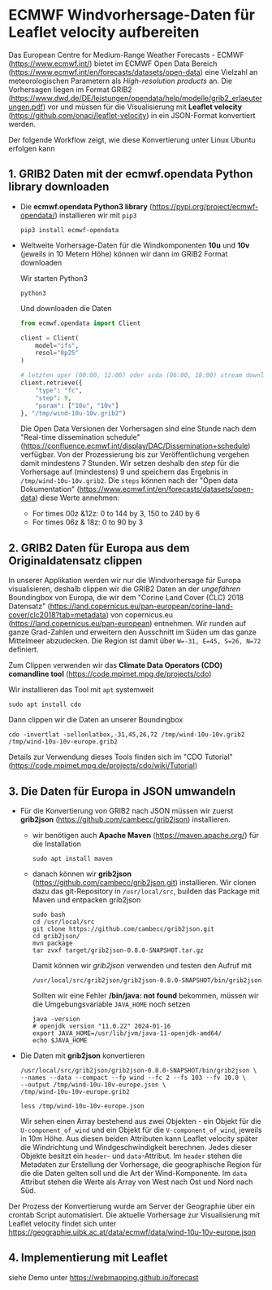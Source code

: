 # ECMWF Windvorhersage-Daten für Leaflet velocity aufbereiten

Das European Centre for Medium-Range Weather Forecasts - ECMWF (<https://www.ecmwf.int/>) bietet im ECMWF Open Data Bereich (<https://www.ecmwf.int/en/forecasts/datasets/open-data>) eine Vielzahl an meteorologischen Parametern als *High-resolution products* an. Die Vorhersagen liegen im Format GRIB2 (<https://www.dwd.de/DE/leistungen/opendata/help/modelle/grib2_erlaeuterungen.pdf>) vor und müssen für die Visualisierung mit **Leaflet velocity** (<https://github.com/onaci/leaflet-velocity>) in ein JSON-Format konvertiert werden.

Der folgende Workflow zeigt, wie diese Konvertierung unter Linux Ubuntu erfolgen kann

## 1. GRIB2 Daten mit der ecmwf.opendata Python library downloaden

* Die **ecmwf.opendata Python3 library** (<https://pypi.org/project/ecmwf-opendata/>) installieren wir mit `pip3`

    ```shell
    pip3 install ecmwf-opendata
    ```

* Weltweite Vorhersage-Daten für die Windkomponenten **10u** und **10v** (jeweils in 10 Metern Höhe) können wir dann im GRIB2 Format downloaden

    Wir starten Python3

    ```shell
    python3
    ```

    Und downloaden die Daten

    ```python
    from ecmwf.opendata import Client

    client = Client(
        model="ifs",
        resol="0p25"
    )

    # letzten oper (00:00, 12:00) oder scda (06:00, 18:00) stream downloaden
    client.retrieve({
        "type": "fc",
        "step": 9,
        "param": ["10u", "10v"]
    }, "/tmp/wind-10u-10v.grib2")
    ```

    Die Open Data Versionen der Vorhersagen sind eine Stunde nach dem "Real-time dissemination schedule" (<https://confluence.ecmwf.int/display/DAC/Dissemination+schedule>) verfügbar. Von der Prozessierung bis zur Veröffentlichung vergehen damit mindestens 7 Stunden. Wir setzen deshalb den *step* für die Vorhersage auf (mindestens) 9 und speichern das Ergebnis in `/tmp/wind-10u-10v.grib2`. Die `steps` können nach der "Open data Dokumentation" (<https://www.ecmwf.int/en/forecasts/datasets/open-data>) diese Werte annehmen:

    * For times 00z &12z: 0 to 144 by 3, 150 to 240 by 6
    * For times 06z & 18z: 0 to 90 by 3

## 2. GRIB2 Daten für Europa aus dem Originaldatensatz clippen

In unserer Applikation werden wir nur die Windvorhersage für Europa visualisieren, deshalb clippen wir die GRIB2 Daten an der *ungefähren* Boundingbox von Europa, die wir dem "Corine Land Cover (CLC) 2018 Datensatz" (<https://land.copernicus.eu/pan-european/corine-land-cover/clc2018?tab=metadata>) von copernicus.eu (<https://land.copernicus.eu/pan-european>) entnehmen. Wir runden auf ganze Grad-Zahlen und erweitern den Ausschnitt im Süden um das ganze Mittelmeer abzudecken. Die Region ist damit über `W=-31, E=45, S=26, N=72` definiert.

Zum Clippen verwenden wir das **Climate Data Operators (CDO) comandline tool** (<https://code.mpimet.mpg.de/projects/cdo>)

Wir installieren das Tool mit `apt` systemweit

```shell
sudo apt install cdo
```

Dann clippen wir die Daten an unserer Boundingbox

```shell
cdo -invertlat -sellonlatbox,-31,45,26,72 /tmp/wind-10u-10v.grib2 /tmp/wind-10u-10v-europe.grib2
```

Details zur Verwendung dieses Tools finden sich im "CDO Tutorial" (<https://code.mpimet.mpg.de/projects/cdo/wiki/Tutorial>)


## 3. Die Daten für Europa in JSON umwandeln

* Für die Konvertierung von GRIB2 nach JSON müssen wir zuerst **grib2json** (<https://github.com/cambecc/grib2json>) installieren.

    * wir benötigen auch **Apache Maven** (<https://maven.apache.org/>) für die Installation

        ```shell
        sudo apt install maven
        ```

    * danach können wir **grib2json** (<https://github.com/cambecc/grib2json.git>) installieren. Wir clonen dazu das git-Repository in `/usr/local/src`, builden das Package mit Maven und entpacken grib2json

        ```shell
        sudo bash
        cd /usr/local/src
        git clone https://github.com/cambecc/grib2json.git
        cd grib2json/
        mvn package
        tar zvxf target/grib2json-0.8.0-SNAPSHOT.tar.gz
        ```
    
        Damit können wir *grib2json* verwenden und testen den Aufruf mit

        ```shell
        /usr/local/src/grib2json/grib2json-0.8.0-SNAPSHOT/bin/grib2json
        ```

        Sollten wir eine Fehler **/bin/java: not found** bekommen, müssen wir die Umgebungsvariable `JAVA_HOME` noch setzen

        ```shell
        java -version
        # openjdk version "11.0.22" 2024-01-16
        export JAVA_HOME=/usr/lib/jvm/java-11-openjdk-amd64/
        echo $JAVA_HOME
        ```

* Die Daten mit **grib2json** konvertieren

    ```shell
    /usr/local/src/grib2json/grib2json-0.8.0-SNAPSHOT/bin/grib2json \
    --names --data --compact --fp wind --fc 2 --fs 103 --fv 10.0 \
    --output /tmp/wind-10u-10v-europe.json \
    /tmp/wind-10u-10v-europe.grib2

    less /tmp/wind-10u-10v-europe.json
    ```

    Wir sehen einen Array bestehend aus zwei Objekten - ein Objekt für die `U-component_of_wind` und ein Objekt für die `V-component_of_wind`, jeweils in 10m Höhe. Aus diesen beiden Attributen kann Leaflet velocity später die Windrichtung und Windgeschwindigkeit berechnen. Jedes dieser Objekte besitzt ein `header`-  und `data`-Attribut. Im `header` stehen die Metadaten zur Erstellung der Vorhersage, die geographische Region für die die Daten gelten soll und die Art der Wind-Komponente. Im `data` Attribut stehen die Werte als Array von West nach Ost und Nord nach Süd.

Der Prozess der Konvertierung wurde am Server der Geographie über ein crontab Script automatisiert. Die aktuelle Vorhersage zur Visualisierung mit Leaflet velocity findet sich unter <https://geographie.uibk.ac.at/data/ecmwf/data/wind-10u-10v-europe.json>

## 4. Implementierung mit Leaflet

siehe Demo unter <https://webmapping.github.io/forecast>
